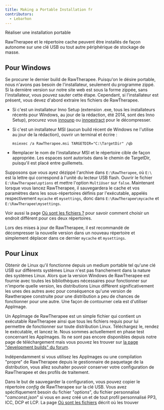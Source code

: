 ```yaml
---
title: Making a Portable Installation fr
contributors:
  - Lebarhon
---
```


<div class="pagetitle">

Réaliser une installation portable

</div>

RawTherapee et le répertoire cache peuvent être installés de façon
autonome sur une clé USB ou tout autre périphérique de stockage de
masse.

## Pour Windows

Se procurer le dernier build de RawTherapee. Puisqu'on le désire
portable, nous n'avons pas besoin de l'installateur, seulement du
programme zippé. Si la dernière version sur notre site web est sous la
forme zippée, sans l'installateur, vous pouvez sauter cette étape.
Cependant, si l'installateur est présent, vous devez d'abord extraire
les fichiers de RawTherapee.

- Si c'est un installateur Inno Setup (extension .exe, tous les
  installateurs récents pour Windows, au jour de la rédaction, été 2014,
  sont des Inno Setup), procurez vous
  [innounp](http://innounp.sourceforge.net/) ou
  [innoextract](http://constexpr.org/innoextract/) pour le décompresser.
- Si c'est un installateur MSI (aucun build récent de Windows ne
  l'utilise au jour de la rédaction), ouvrir un terminal et écrire :
    
      msiexec /a RawTherapee.msi TARGETDIR="C:\TargetDir" /qb
- Remplacer le nom de l'installateur MSI et le répertoire cible de façon
  appropriée. Les espaces sont autorisés dans le chemin de TargetDir,
  puisqu'il est placé entre guillemets.

Supposons que vous ayez dézippé l'archive dans `E:\RawTherapee`, où
`E:\` est la lettre qui correspond à l'unité du lecteur USB flash.
Ouvrir le fichier `E:\RawTherapee\options` et mettre l'option
`MultiUser` sur `false`. Maintenant lorsque vous lancez RawTherapee, il
sauvegardera le cache et vos paramètres dans les sous-répertoires
définis par l'exécutable, appelés respectivement `mycache` et
`mysettings`, donc dans `E:\RawTherapee\mycache` et
`E:\RawTherapee\mysettings`.

Voir aussi la page [Où sont les fichiers ?](File_Paths/fr.md)
pour savoir comment choisir un endroit différent pour ces deux
répertoires.

Lors des mises à jour de RawTherapee, il est recommandé de décompresser
la nouvelle version dans un nouveau répertoire et simplement déplacer
dans ce dernier `mycache` et `mysettings`.

## Pour Linux

Obtenir de Linux qu'il fonctionne depuis un medium portable tel qu'une
clé USB sur différents systèmes Linux n'est pas franchement dans la
nature des systèmes Linux. Alors que la version Windows de RawTherapee
est fournie avec toutes les bibliothèques nécessaires pour fonctionner
sur n'importe quelle version, les distributions Linux diffèrent
significativement les unes des autres avec pour conséquence qu'une
version de Rawtherapee construite pour une distribution a peu de chances
de fonctionner pour une autre. Une façon de contourner cela est
d'utiliser AppImage.

Un AppImage de RawTherapee est un simple fichier qui contient un
exécutable RawTherapee ainsi que tous les fichiers requis pour lui
permettre de fonctionner sur toute distribution Linux. Téléchargez le,
rendez le exécutable, et lancez le. Nous sommes actuellement en phase
test concernant les AppImages. Ils ne sont pas encore disponibles depuis
notre page de téléchargement mais vous pouvez les trouver sur [la page
"development builds" du
forum](https://discuss.pixls.us/t/download-rawtherapee-development-builds/2924?u=morgan_hardwood).

Indépendamment si vous utilisez les AppImages ou une compilation
"propre" de RawTherapee depuis le gestionnaire de paquetage de la
distribution, vous allez souhaiter pouvoir conserver votre configuration
de RawTherapee et des profils de traitement.

Dans le but de sauvegarder la configuration, vous pouvez copier le
répertoire *config* de RawTherapee sur la clé USB. Vous avez
spécifiquement besoin du fichier "*options*", du fichier personnalisé
"*camconst.json*" si vous en avez créé un et de tout profil personnalisé
PP3, ICC, DCP et LCP. La page [Où sont les
fichiers](File_Paths/fr.md) décrit où les trouver
